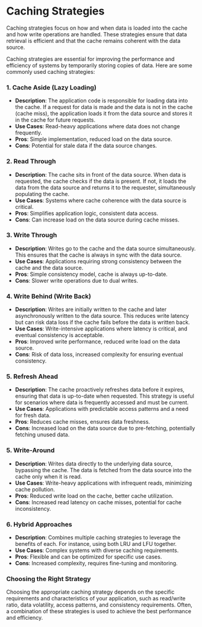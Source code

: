 # Caching Strategies

Caching strategies focus on how and when data is loaded into the cache and how write operations are handled. These strategies ensure that data retrieval is efficient and that the cache remains coherent with the data source.

Caching strategies are essential for improving the performance and efficiency of systems by temporarily storing copies of data. Here are some commonly used caching strategies:

### 1. **Cache Aside (Lazy Loading)**
- **Description**: The application code is responsible for loading data into the cache. If a request for data is made and the data is not in the cache (cache miss), the application loads it from the data source and stores it in the cache for future requests.
- **Use Cases**: Read-heavy applications where data does not change frequently.
- **Pros**: Simple implementation, reduced load on the data source.
- **Cons**: Potential for stale data if the data source changes.

### 2. **Read Through**
- **Description**: The cache sits in front of the data source. When data is requested, the cache checks if the data is present. If not, it loads the data from the data source and returns it to the requester, simultaneously populating the cache.
- **Use Cases**: Systems where cache coherence with the data source is critical.
- **Pros**: Simplifies application logic, consistent data access.
- **Cons**: Can increase load on the data source during cache misses.

### 3. **Write Through**
- **Description**: Writes go to the cache and the data source simultaneously. This ensures that the cache is always in sync with the data source.
- **Use Cases**: Applications requiring strong consistency between the cache and the data source.
- **Pros**: Simple consistency model, cache is always up-to-date.
- **Cons**: Slower write operations due to dual writes.

### 4. **Write Behind (Write Back)**
- **Description**: Writes are initially written to the cache and later asynchronously written to the data source. This reduces write latency but can risk data loss if the cache fails before the data is written back.
- **Use Cases**: Write-intensive applications where latency is critical, and eventual consistency is acceptable.
- **Pros**: Improved write performance, reduced write load on the data source.
- **Cons**: Risk of data loss, increased complexity for ensuring eventual consistency.

### 5. **Refresh Ahead**
- **Description**: The cache proactively refreshes data before it expires, ensuring that data is up-to-date when requested. This strategy is useful for scenarios where data is frequently accessed and must be current.
- **Use Cases**: Applications with predictable access patterns and a need for fresh data.
- **Pros**: Reduces cache misses, ensures data freshness.
- **Cons**: Increased load on the data source due to pre-fetching, potentially fetching unused data.

### 5. **Write-Around**
- **Description**: Writes data directly to the underlying data source, bypassing the cache. The data is fetched from the data source into the cache only when it is read.
- **Use Cases**: Write-heavy applications with infrequent reads, minimizing cache pollution.
- **Pros**: Reduced write load on the cache, better cache utilization.
- **Cons**: Increased read latency on cache misses, potential for cache inconsistency.

### 6. **Hybrid Approaches**
- **Description**: Combines multiple caching strategies to leverage the benefits of each. For instance, using both LRU and LFU together.
- **Use Cases**: Complex systems with diverse caching requirements.
- **Pros**: Flexible and can be optimized for specific use cases.
- **Cons**: Increased complexity, requires fine-tuning and monitoring.

### Choosing the Right Strategy
Choosing the appropriate caching strategy depends on the specific requirements and characteristics of your application, such as read/write ratio, data volatility, access patterns, and consistency requirements. Often, a combination of these strategies is used to achieve the best performance and efficiency.

